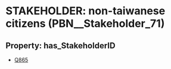 # STAKEHOLDER: __non-taiwanese citizens__ (PBN__Stakeholder_71)

## Property: has_StakeholderID

* [Q865](Q865)

